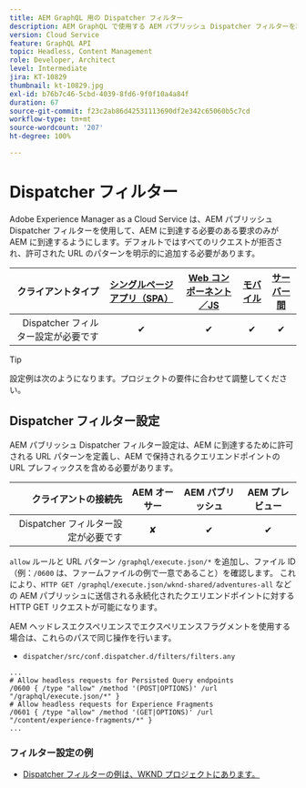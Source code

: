 ```yaml
---
title: AEM GraphQL 用の Dispatcher フィルター
description: AEM GraphQL で使用する AEM パブリッシュ Dispatcher フィルターを設定する方法について説明します。
version: Cloud Service
feature: GraphQL API
topic: Headless, Content Management
role: Developer, Architect
level: Intermediate
jira: KT-10829
thumbnail: kt-10829.jpg
exl-id: b76b7c46-5cbd-4039-8fd6-9f0f10a4a84f
duration: 67
source-git-commit: f23c2ab86d42531113690df2e342c65060b5c7cd
workflow-type: tm+mt
source-wordcount: '207'
ht-degree: 100%

---
```


# Dispatcher フィルター

Adobe Experience Manager as a Cloud Service は、AEM パブリッシュ Dispatcher フィルターを使用して、AEM に到達する必要のある要求のみが AEM に到達するようにします。デフォルトではすべてのリクエストが拒否され、許可された URL のパターンを明示的に追加する必要があります。

| クライアントタイプ | [シングルページアプリ（SPA）](../spa.md) | [Web コンポーネント／JS](../web-component.md) | [モバイル](../mobile.md) | [サーバー間](../server-to-server.md) |
|------------------------------------------:|:---------------------:|:----------------:|:---------:|:----------------:|
| Dispatcher フィルター設定が必要です | ✔ | ✔ | ✔ | ✔ |

>[!TIP]
>
> 設定例は次のようになります。プロジェクトの要件に合わせて調整してください。

## Dispatcher フィルター設定

AEM パブリッシュ Dispatcher フィルター設定は、AEM に到達するために許可される URL パターンを定義し、AEM で保持されるクエリエンドポイントの URL プレフィックスを含める必要があります。

| クライアントの接続先 | AEM オーサー | AEM パブリッシュ | AEM プレビュー |
|------------------------------------------:|:----------:|:-------------:|:-------------:|
| Dispatcher フィルター設定が必要です | ✘ | ✔ | ✔ |

`allow` ルールと URL パターン `/graphql/execute.json/*` を追加し、ファイル ID（例：`/0600` は、ファームファイルの例で一意であること）を確認します。
これにより、`HTTP GET /graphql/execute.json/wknd-shared/adventures-all` などの AEM パブリッシュに送信される永続化されたクエリエンドポイントに対する HTTP GET リクエストが可能になります。

AEM ヘッドレスエクスペリエンスでエクスペリエンスフラグメントを使用する場合は、これらのパスで同じ操作を行います。

+ `dispatcher/src/conf.dispatcher.d/filters/filters.any`

```
...
# Allow headless requests for Persisted Query endpoints
/0600 { /type "allow" /method '(POST|OPTIONS)' /url "/graphql/execute.json/*" }
# Allow headless requests for Experience Fragments
/0601 { /type "allow" /method '(GET|OPTIONS)' /url "/content/experience-fragments/*" }
...
```

### フィルター設定の例

+ [Dispatcher フィルターの例は、WKND プロジェクトにあります。](https://github.com/adobe/aem-guides-wknd/blob/main/dispatcher/src/conf.dispatcher.d/filters/filters.any#L28)
